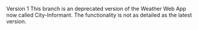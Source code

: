 Version 1
This branch is an deprecated version of the Weather Web App now called City-Informant. The functionality is not as detailed as the latest version.
